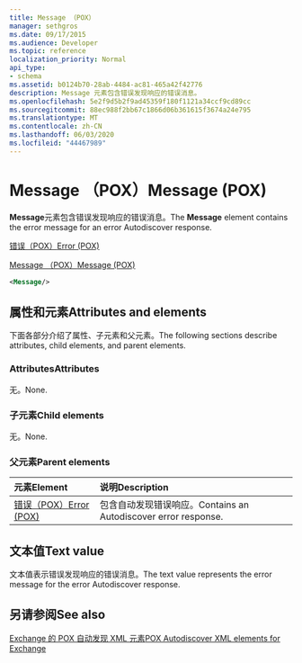```yaml
---
title: Message （POX）
manager: sethgros
ms.date: 09/17/2015
ms.audience: Developer
ms.topic: reference
localization_priority: Normal
api_type:
- schema
ms.assetid: b0124b70-28ab-4484-ac81-465a42f42776
description: Message 元素包含错误发现响应的错误消息。
ms.openlocfilehash: 5e2f9d5b2f9ad45359f180f1121a34ccf9cd89cc
ms.sourcegitcommit: 88ec988f2bb67c1866d06b361615f3674a24e795
ms.translationtype: MT
ms.contentlocale: zh-CN
ms.lasthandoff: 06/03/2020
ms.locfileid: "44467989"
---
```

# <a name="message-pox"></a><span data-ttu-id="11277-103">Message （POX）</span><span class="sxs-lookup"><span data-stu-id="11277-103">Message (POX)</span></span>

<span data-ttu-id="11277-104">**Message**元素包含错误发现响应的错误消息。</span><span class="sxs-lookup"><span data-stu-id="11277-104">The **Message** element contains the error message for an error Autodiscover response.</span></span> 
  
[<span data-ttu-id="11277-105">错误（POX）</span><span class="sxs-lookup"><span data-stu-id="11277-105">Error (POX)</span></span>](error-pox.md)
  
[<span data-ttu-id="11277-106">Message （POX）</span><span class="sxs-lookup"><span data-stu-id="11277-106">Message (POX)</span></span>](message-pox.md)
  
```xml
<Message/>
```

## <a name="attributes-and-elements"></a><span data-ttu-id="11277-107">属性和元素</span><span class="sxs-lookup"><span data-stu-id="11277-107">Attributes and elements</span></span>

<span data-ttu-id="11277-108">下面各部分介绍了属性、子元素和父元素。</span><span class="sxs-lookup"><span data-stu-id="11277-108">The following sections describe attributes, child elements, and parent elements.</span></span>
  
### <a name="attributes"></a><span data-ttu-id="11277-109">Attributes</span><span class="sxs-lookup"><span data-stu-id="11277-109">Attributes</span></span>

<span data-ttu-id="11277-110">无。</span><span class="sxs-lookup"><span data-stu-id="11277-110">None.</span></span>
  
### <a name="child-elements"></a><span data-ttu-id="11277-111">子元素</span><span class="sxs-lookup"><span data-stu-id="11277-111">Child elements</span></span>

<span data-ttu-id="11277-112">无。</span><span class="sxs-lookup"><span data-stu-id="11277-112">None.</span></span>
  
### <a name="parent-elements"></a><span data-ttu-id="11277-113">父元素</span><span class="sxs-lookup"><span data-stu-id="11277-113">Parent elements</span></span>

|<span data-ttu-id="11277-114">**元素**</span><span class="sxs-lookup"><span data-stu-id="11277-114">**Element**</span></span>|<span data-ttu-id="11277-115">**说明**</span><span class="sxs-lookup"><span data-stu-id="11277-115">**Description**</span></span>|
|:-----|:-----|
|[<span data-ttu-id="11277-116">错误（POX）</span><span class="sxs-lookup"><span data-stu-id="11277-116">Error (POX)</span></span>](error-pox.md) <br/> |<span data-ttu-id="11277-117">包含自动发现错误响应。</span><span class="sxs-lookup"><span data-stu-id="11277-117">Contains an Autodiscover error response.</span></span>  <br/> |
   
## <a name="text-value"></a><span data-ttu-id="11277-118">文本值</span><span class="sxs-lookup"><span data-stu-id="11277-118">Text value</span></span>

<span data-ttu-id="11277-119">文本值表示错误发现响应的错误消息。</span><span class="sxs-lookup"><span data-stu-id="11277-119">The text value represents the error message for the error Autodiscover response.</span></span>
  
## <a name="see-also"></a><span data-ttu-id="11277-120">另请参阅</span><span class="sxs-lookup"><span data-stu-id="11277-120">See also</span></span>



[<span data-ttu-id="11277-121">Exchange 的 POX 自动发现 XML 元素</span><span class="sxs-lookup"><span data-stu-id="11277-121">POX Autodiscover XML elements for Exchange</span></span>](pox-autodiscover-xml-elements-for-exchange.md)

